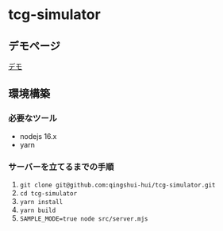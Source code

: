 # tcg-simulator

## デモページ
[デモ](https://tcg-demo-1.herokuapp.com/)

## 環境構築
### 必要なツール
- nodejs 16.x
- yarn

### サーバーを立てるまでの手順
1. `git clone git@github.com:qingshui-hui/tcg-simulator.git`
1. `cd tcg-simulator`
1. `yarn install`
1. `yarn build`
1. `SAMPLE_MODE=true node src/server.mjs`
